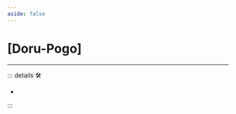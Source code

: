 ```yaml
---
aside: false
---
```

# <py>[Doru-Pogo]</py>

---

<!-- =================================================== -->
<!-- =================================================== -->
<!-- =================================================== -->
<!-- =================================================== -->
<!-- =================================================== -->
::: details 🛠

-

:::
